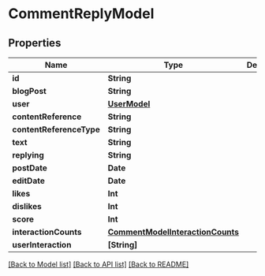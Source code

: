 # CommentReplyModel

## Properties
Name | Type | Description | Notes
------------ | ------------- | ------------- | -------------
**id** | **String** |  | 
**blogPost** | **String** |  | 
**user** | [**UserModel**](UserModel.md) |  | 
**contentReference** | **String** |  | 
**contentReferenceType** | **String** |  | 
**text** | **String** |  | 
**replying** | **String** |  | 
**postDate** | **Date** |  | 
**editDate** | **Date** |  | 
**likes** | **Int** |  | 
**dislikes** | **Int** |  | 
**score** | **Int** |  | 
**interactionCounts** | [**CommentModelInteractionCounts**](CommentModelInteractionCounts.md) |  | 
**userInteraction** | **[String]** |  | [optional] 

[[Back to Model list]](../README.md#documentation-for-models) [[Back to API list]](../README.md#documentation-for-api-endpoints) [[Back to README]](../README.md)


